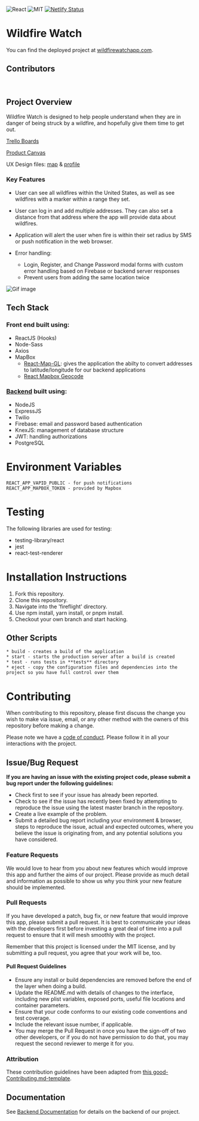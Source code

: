 ![React](https://img.shields.io/badge/react-v16.9-blue.svg)
![MIT](https://img.shields.io/packagist/l/doctrine/orm.svg)
[![Netlify Status](https://api.netlify.com/api/v1/badges/65d8b884-4807-40de-a05b-0cc08b7ddf48/deploy-status)](https://app.netlify.com/sites/fireflightapp/deploys)

# Wildfire Watch

You can find the deployed project at [wildfirewatchapp.com](https://wildfirewatchapp.com/).

## Contributors

<br>

## Project Overview

Wildfire Watch is designed to help people understand when they are in danger of being struck by a wildfire, and hopefully give them time to get out.

[Trello Boards](https://trello.com/labs17forestfirewatch)

[Product Canvas](https://www.notion.so/Forest-Fire-Prediction-and-Rescue-Coordination-7eb1595c5f1643fca8e48a89c6086fdf)

UX Design files: [map](https://www.figma.com/file/MSadfIggtwfQUUUp1W6dbR/Labs17_Forest-Fire-Watch%2C-Gabby?node-id=155%3A12) & [profile](https://www.figma.com/file/MSadfIggtwfQUUUp1W6dbR/Labs17_Forest-Fire-Watch%2C-Gabby)

### Key Features

- User can see all wildfires within the United States, as well as see wildfires with a marker within a range they set.
- User can log in and add multiple addresses. They can also set a distance from that address where the app will provide data about wildfires.
- Application will alert the user when fire is within their set radius by SMS or push notification in the web browser.

- Error handling:
  - Login, Register, and Change Password modal forms with custom error handling based on Firebase or backend server responses
  - Prevent users from adding the same location twice

![Gif image](http://g.recordit.co/OZ4HlJti9C.gif)

## Tech Stack

### Front end built using:

- ReactJS (Hooks)
- Node-Sass
- Axios
- MapBox
  - [React-Map-GL](https://www.google.com/search?q=react+mapbox+uber&oq=react+mapbox+uber&aqs=chrome..69i57j69i60.4803j0j7&sourceid=chrome&ie=UTF-8): gives the application the abilty to convert addresses to latitude/longitude for our backend applications
  - [React Mapbox Geocode](https://github.com/groinder/react-mapbox-gl-geocoder)

### [Backend](https://github.com/Lambda-School-Labs/forest-fire-watch-be) built using:

- NodeJS
- ExpressJS
- Twilio
- Firebase: email and password based authentication
- KnexJS: management of database structure
- JWT: handling authorizations
- PostgreSQL

# Environment Variables

```
REACT_APP_VAPID_PUBLIC - for push notifications
REACT_APP_MAPBOX_TOKEN - provided by Mapbox
```

# Testing

The following libraries are used for testing:

- testing-library/react
- jest
- react-test-renderer

# Installation Instructions

1.  Fork this repository.
2.  Clone this repository.
3.  Navigate into the 'fireflight' directory.
4.  Use npm install, yarn install, or pnpm install.
5.  Checkout your own branch and start hacking.

## Other Scripts

    * build - creates a build of the application
    * start - starts the production server after a build is created
    * test - runs tests in **tests** directory
    * eject - copy the configuration files and dependencies into the project so you have full control over them

# Contributing

When contributing to this repository, please first discuss the change you wish to make via issue, email, or any other method with the owners of this repository before making a change.

Please note we have a [code of conduct](./CODE_OF_CONDUCT.md). Please follow it in all your interactions with the project.

## Issue/Bug Request

**If you are having an issue with the existing project code, please submit a bug report under the following guidelines:**

- Check first to see if your issue has already been reported.
- Check to see if the issue has recently been fixed by attempting to reproduce the issue using the latest master branch in the repository.
- Create a live example of the problem.
- Submit a detailed bug report including your environment & browser, steps to reproduce the issue, actual and expected outcomes, where you believe the issue is originating from, and any potential solutions you have considered.

### Feature Requests

We would love to hear from you about new features which would improve this app and further the aims of our project. Please provide as much detail and information as possible to show us why you think your new feature should be implemented.

### Pull Requests

If you have developed a patch, bug fix, or new feature that would improve this app, please submit a pull request. It is best to communicate your ideas with the developers first before investing a great deal of time into a pull request to ensure that it will mesh smoothly with the project.

Remember that this project is licensed under the MIT license, and by submitting a pull request, you agree that your work will be, too.

#### Pull Request Guidelines

- Ensure any install or build dependencies are removed before the end of the layer when doing a build.
- Update the README.md with details of changes to the interface, including new plist variables, exposed ports, useful file locations and container parameters.
- Ensure that your code conforms to our existing code conventions and test coverage.
- Include the relevant issue number, if applicable.
- You may merge the Pull Request in once you have the sign-off of two other developers, or if you do not have permission to do that, you may request the second reviewer to merge it for you.

### Attribution

These contribution guidelines have been adapted from [this good-Contributing.md-template](https://gist.github.com/PurpleBooth/b24679402957c63ec426).

## Documentation

See [Backend Documentation](https://github.com/Lambda-School-Labs/forest-fire-watch-be) for details on the backend of our project.
